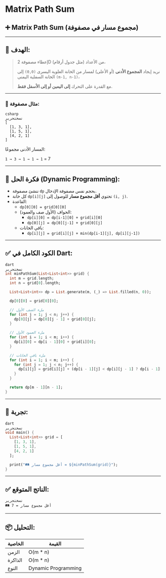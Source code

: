 # Matrix Path Sum

## ➕ Matrix Path Sum (مجموع مسار في مصفوفة)

---

## 🎯 الهدف:

> إعطاء مصفوفة 2D من الأعداد (مثل جدول أرقام)،
> 
> 
> نريد إيجاد **المجموع الأدنى** (أو الأعلى) لمسار من الخانة العلوية اليسرى `(0,0)` إلى الخانة السفلية اليمنى `(m-1, n-1)`،
> 
> مع القدرة على التحرك **إلى اليمين أو إلى الأسفل فقط**.
> 

---

### 📌 مثال مصفوفة:

```
csharp
نسختحرير
[
  [1, 3, 1],
  [1, 5, 1],
  [4, 2, 1]
]

```

المسار الأدنى مجموعًا:

`1 → 3 → 1 → 1 → 1` = 7

---

## 🧠 فكرة الحل (Dynamic Programming):

- ننشئ مصفوفة `dp` بحجم نفس مصفوفة الإدخال.
- كل خانة `dp[i][j]` تحتوي **أقل مجموع مسار** للوصول إلى `(i, j)`.
- القاعدة:
    - `dp[0][0] = grid[0][0]`
    - الحواف (الأول صف والعمود):
        - `dp[i][0] = dp[i-1][0] + grid[i][0]`
        - `dp[0][j] = dp[0][j-1] + grid[0][j]`
    - باقي الخانات:
        - `dp[i][j] = grid[i][j] + min(dp[i-1][j], dp[i][j-1])`

---

## ✅ الكود الكامل في Dart:

```dart
dart
نسختحرير
int minPathSum(List<List<int>> grid) {
  int m = grid.length;
  int n = grid[0].length;

  List<List<int>> dp = List.generate(m, (_) => List.filled(n, 0));

  dp[0][0] = grid[0][0];

  // ملء الصف الأول
  for (int j = 1; j < n; j++) {
    dp[0][j] = dp[0][j - 1] + grid[0][j];
  }

  // ملء العمود الأول
  for (int i = 1; i < m; i++) {
    dp[i][0] = dp[i - 1][0] + grid[i][0];
  }

  // ملء باقي الخانات
  for (int i = 1; i < m; i++) {
    for (int j = 1; j < n; j++) {
      dp[i][j] = grid[i][j] + (dp[i - 1][j] < dp[i][j - 1] ? dp[i - 1][j] : dp[i][j - 1]);
    }
  }

  return dp[m - 1][n - 1];
}

```

---

## 🧪 تجربة:

```dart
dart
نسختحرير
void main() {
  List<List<int>> grid = [
    [1, 3, 1],
    [1, 5, 1],
    [4, 2, 1]
  ];

  print("🛤️ أقل مجموع مسار = ${minPathSum(grid)}");
}

```

---

## ✅ الناتج المتوقع:

```
نسختحرير
🛤️ أقل مجموع مسار = 7

```

---

## 📦 التحليل:

| الخاصية | القيمة |
| --- | --- |
| الزمن | O(m * n) |
| الذاكرة | O(m * n) |
| النوع | Dynamic Programming |